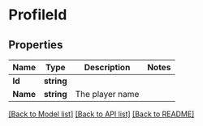 # ProfileId

## Properties
Name | Type | Description | Notes
------------ | ------------- | ------------- | -------------
**Id** | **string** |  | 
**Name** | **string** | The player name | 

[[Back to Model list]](../README.md#documentation-for-models) [[Back to API list]](../README.md#documentation-for-api-endpoints) [[Back to README]](../README.md)


